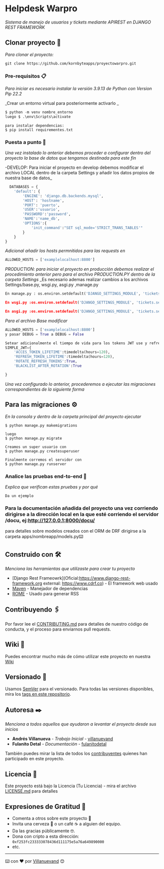 # Helpdesk Warpro

_Sistema de manejo de usuarios y tickets mediante APIREST en DJANGO REST FRAMEWORK_

## Clonar proyecto 🚀

_Para clonar el proyecto:_
```
git clone https://github.com/kornbyteapps/proyectowarpro.git
```

### Pre-requisitos 📋

_Para iniciar es necesario instalar la versión 3.9.13 de Python con Version Pip 22.2_

_Crear un entorno virtual para posteriormente activarlo _

``` python
$ python -m venv nombre_entorno
luego $ .\env\Scripts\activate
```

```
para instalar dependencias: 
$ pip install requirementes.txt
```

### Puesta a punto 🔧

_Una vez instalado lo anterior debemos proceder a configurar dentro del proyecto la base de datos que tengamos destinada para este fin_

-DEVELOP: Para iniciar el proyecto en develop debemos modificar el archivo LOCAL dentro de la carpeta Settings y añadir
los datos propios de nuestra base de datos_
``` python
  DATABASES = {
    'default': {
        'ENGINE': 'django.db.backends.mysql',
        'HOST': 'hostname',
        'PORT': 'puerto',
        'USER':'usuario',
        'PASSWORD':'password',
        'NAME':'name_db',
        'OPTIONS':{
            'init_command':"SET sql_mode='STRICT_TRANS_TABLES'"
        }
    }
}
```
_Adicional añadir los hosts permnitidos para las requests en_
``` python
ALLOWED_HOSTS = ['examplelocalhost:8800']

```
_PRODUCTION: para iniciar el proyecto en producción debemos realizar el procedimiento anterior pero para el archivo PRODUCTION.PY dentro de la carpeta Settings_
_Es necesario ademas realizar cambios a los archivos Settings/base.py, wsgi.py, asgi.py ,manage.py
```python
En manage.py : os.environ.setdefault('DJANGO_SETTINGS_MODULE', 'tickets.settings.production)linea 9

En wsgi.py :os.environ.setdefault('DJANGO_SETTINGS_MODULE', 'tickets.settings.production)linea 14

En asgi.py :os.environ.setdefault('DJANGO_SETTINGS_MODULE', 'tickets.settings.production)linea 14

```

_Para el archivo Base modificar_

```python
ALLOWED_HOSTS = ['examplelocalhost:8800']
y pasar DEBUG = True a DEBUG = False

Setear adicionalmente el tiempo de vida para los tokens JWT use y refresh 
SIMPLE_JWT={
    'ACCES_TOKEN_LIFETIME':timedelta(hours=120),
    'REFRESH_TOKEN_LIFETIME':timedelta(hours=120),
    'ROTATE_REFRESH_TOKENS':True,
    'BLACKLIST_AFTER_ROTATION':True

}
```

_Una vez configurado lo anterior, procederemos a ejecutar las migraciones correspondientes de la siguiente forma_

## Para las migraciones ⚙️

_En la consola y dentro de la carpeta principal del proyecto ejecutar_

```
$ python manage.py makemigrations

luego
$ python manage.py migrate

Creamos un super usuario con
$ python manage.py createsuperuser

Finalmente corremos el servidor con
$ python manage.py runserver
```
### Analice las pruebas end-to-end 🔩

_Explica que verifican estas pruebas y por qué_

```
Da un ejemplo
```

### Para la documentación añadida del proyecto una vez corriendo dirigirse a la dirección local en la que esté corriendo el servidor /docu, ej:http://127.0.0.1:8000/docu/ 

para detalles sobre modelos creados con el ORM de DRF dirigirse a la carpeta apps/nombreapp/models.py⌨️


## Construido con 🛠️

_Menciona las herramientas que utilizaste para crear tu proyecto_

* [Django Rest Frameowrk](Oficial:https://www.django-rest-framework.org
external: https://www.cdrf.co) - El framework web usado
* [Maven](https://maven.apache.org/) - Manejador de dependencias
* [ROME](https://rometools.github.io/rome/) - Usado para generar RSS

## Contribuyendo 🖇️

Por favor lee el [CONTRIBUTING.md](https://gist.github.com/villanuevand/xxxxxx) para detalles de nuestro código de conducta, y el proceso para enviarnos pull requests.

## Wiki 📖

Puedes encontrar mucho más de cómo utilizar este proyecto en nuestra [Wiki](https://github.com/tu/proyecto/wiki)

## Versionado 📌

Usamos [SemVer](http://semver.org/) para el versionado. Para todas las versiones disponibles, mira los [tags en este repositorio](https://github.com/tu/proyecto/tags).

## Autoresa ✒️

_Menciona a todos aquellos que ayudaron a levantar el proyecto desde sus inicios_

* **Andrés Villanueva** - *Trabajo Inicial* - [villanuevand](https://github.com/villanuevand)
* **Fulanito Detal** - *Documentación* - [fulanitodetal](#fulanito-de-tal)

También puedes mirar la lista de todos los [contribuyentes](https://github.com/your/project/contributors) quíenes han participado en este proyecto. 

## Licencia 📄

Este proyecto está bajo la Licencia (Tu Licencia) - mira el archivo [LICENSE.md](LICENSE.md) para detalles

## Expresiones de Gratitud 🎁

* Comenta a otros sobre este proyecto 📢
* Invita una cerveza 🍺 o un café ☕ a alguien del equipo. 
* Da las gracias públicamente 🤓.
* Dona con cripto a esta dirección: `0xf253fc233333078436d111175e5a76a649890000`
* etc.



---
⌨️ con ❤️ por [Villanuevand](https://github.com/Villanuevand) 😊
